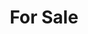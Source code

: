 ---
pid: PT394
title: For Sale
location_transcription: City Hall
zipcode: '19125'
outside_phl: 
neighborhood: Fishtown,Kensington
age: '63'
age_range: 60-69
instagram: 
image_file_name: PT_394.jpg
proposal_transcription: |-
  PARKS

  HISTORY

  COMMUNITY

  FAMILY

  QUALITY OF LIFE
topic: Business,Family,History,Inequality,Politics,Gentrification
topic_summary: 0, 0, 0, 0, 0, 0
type: Sculpture Statue
keywords_other: Parks, History, Community, Quality of Life, Corruption, Money, $
credit: Mary Devlin
image_labels: 
twitter: 
facebook: 
permalink: "/monuments/pt394/"
layout: item-page
---